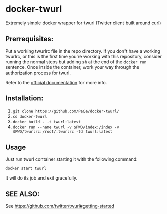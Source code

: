 # docker-twurl
Extremely simple docker wrapper for twurl (Twitter client built around curl)

## Prerrequisites:

Put a working twurlrc file in the repo directory. If you don't have a working 
twurlrc, or this is the first time you're working with this repository, 
consider running the normal steps but adding `sh` at the end of the 
`docker run` sentence. Once inside the container, work your way through the 
authorization process for twurl.

Refer to the [official documentation](https://github.com/twitter/twurl#getting-started) for more info.

## Installation:

1. `git clone https://github.com/PeGa/docker-twurl/`
2. `cd docker-twurl`
3. `docker build . -t twurl:latest`
4. `docker run --name twurl -v $PWD/index:/index -v $PWD/twurlrc:/root/.twurlrc -td twurl:latest`

## Usage


Just run twurl container starting it with the following command:

```
docker start twurl
```

It will do its job and exit gracefully.

## SEE ALSO:

See https://github.com/twitter/twurl#getting-started
